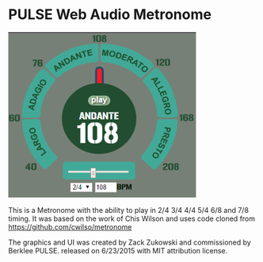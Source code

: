 # PULSE Web Audio Metronome

![metro screen shot](https://raw.githubusercontent.com/ZVK/metro/master/images/metro-ss.png)

This is a Metronome with the ability to play in 2/4 3/4 4/4 5/4 6/8 and 7/8 timing. It was based on the work of Chis Wilson and uses code cloned from https://github.com/cwilso/metronome

The graphics and UI was created by Zack Zukowski and commissioned by Berklee PULSE. released on 6/23/2015 with MIT attribution license.
